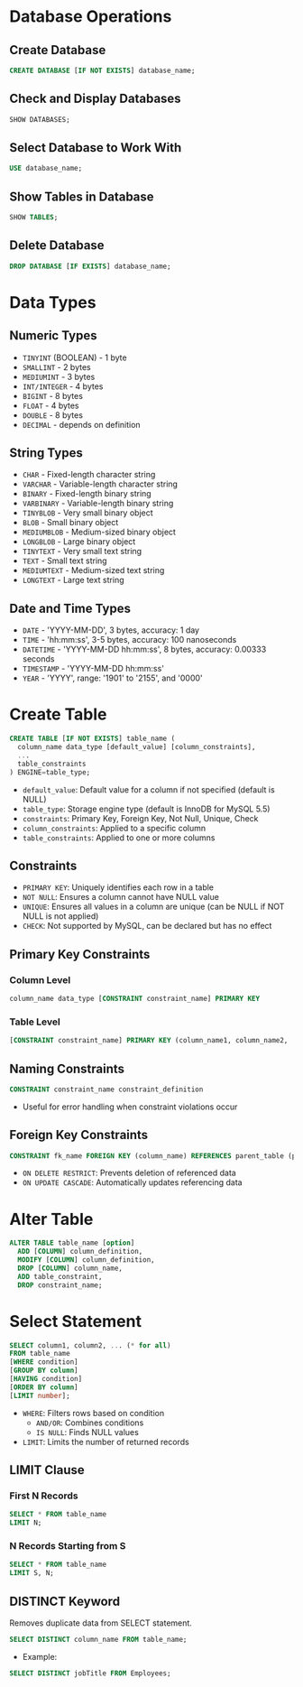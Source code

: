 # Database Operations

## Create Database

```sql
CREATE DATABASE [IF NOT EXISTS] database_name;
```

## Check and Display Databases

```sql
SHOW DATABASES;
```

## Select Database to Work With

```sql
USE database_name;
```

## Show Tables in Database

```sql
SHOW TABLES;
```

## Delete Database

```sql
DROP DATABASE [IF EXISTS] database_name;
```

# Data Types

## Numeric Types

- `TINYINT` (BOOLEAN) - 1 byte
- `SMALLINT` - 2 bytes
- `MEDIUMINT` - 3 bytes
- `INT/INTEGER` - 4 bytes
- `BIGINT` - 8 bytes
- `FLOAT` - 4 bytes
- `DOUBLE` - 8 bytes
- `DECIMAL` - depends on definition

## String Types

- `CHAR` - Fixed-length character string
- `VARCHAR` - Variable-length character string
- `BINARY` - Fixed-length binary string
- `VARBINARY` - Variable-length binary string
- `TINYBLOB` - Very small binary object
- `BLOB` - Small binary object
- `MEDIUMBLOB` - Medium-sized binary object
- `LONGBLOB` - Large binary object
- `TINYTEXT` - Very small text string
- `TEXT` - Small text string
- `MEDIUMTEXT` - Medium-sized text string
- `LONGTEXT` - Large text string

## Date and Time Types

- `DATE` - 'YYYY-MM-DD', 3 bytes, accuracy: 1 day
- `TIME` - 'hh:mm:ss', 3-5 bytes, accuracy: 100 nanoseconds
- `DATETIME` - 'YYYY-MM-DD hh:mm:ss', 8 bytes, accuracy: 0.00333 seconds
- `TIMESTAMP` - 'YYYY-MM-DD hh:mm:ss'
- `YEAR` - 'YYYY', range: '1901' to '2155', and '0000'

# Create Table

```sql
CREATE TABLE [IF NOT EXISTS] table_name (
  column_name data_type [default_value] [column_constraints],
  ...
  table_constraints
) ENGINE=table_type;
```

- `default_value`: Default value for a column if not specified (default is NULL)
- `table_type`: Storage engine type (default is InnoDB for MySQL 5.5)
- `constraints`: Primary Key, Foreign Key, Not Null, Unique, Check
- `column_constraints`: Applied to a specific column
- `table_constraints`: Applied to one or more columns

## Constraints

- `PRIMARY KEY`: Uniquely identifies each row in a table
- `NOT NULL`: Ensures a column cannot have NULL value
- `UNIQUE`: Ensures all values in a column are unique (can be NULL if NOT NULL is not applied)
- `CHECK`: Not supported by MySQL, can be declared but has no effect

## Primary Key Constraints

### Column Level

```sql
column_name data_type [CONSTRAINT constraint_name] PRIMARY KEY
```

### Table Level

```sql
[CONSTRAINT constraint_name] PRIMARY KEY (column_name1, column_name2, ...)
```

## Naming Constraints

```sql
CONSTRAINT constraint_name constraint_definition
```

- Useful for error handling when constraint violations occur

## Foreign Key Constraints

```sql
CONSTRAINT fk_name FOREIGN KEY (column_name) REFERENCES parent_table (parent_column) [ON DELETE RESTRICT] [ON UPDATE CASCADE]
```

- `ON DELETE RESTRICT`: Prevents deletion of referenced data
- `ON UPDATE CASCADE`: Automatically updates referencing data

# Alter Table

```sql
ALTER TABLE table_name [option]
  ADD [COLUMN] column_definition,
  MODIFY [COLUMN] column_definition,
  DROP [COLUMN] column_name,
  ADD table_constraint,
  DROP constraint_name;
```

# Select Statement

```sql
SELECT column1, column2, ... (* for all)
FROM table_name
[WHERE condition]
[GROUP BY column]
[HAVING condition]
[ORDER BY column]
[LIMIT number];
```

- `WHERE`: Filters rows based on condition
  - `AND/OR`: Combines conditions
  - `IS NULL`: Finds NULL values
- `LIMIT`: Limits the number of returned records

## LIMIT Clause

### First N Records

```sql
SELECT * FROM table_name
LIMIT N;
```

### N Records Starting from S

```sql
SELECT * FROM table_name
LIMIT S, N;
```

## DISTINCT Keyword

Removes duplicate data from SELECT statement.

```sql
SELECT DISTINCT column_name FROM table_name;
```

- Example:

```sql
SELECT DISTINCT jobTitle FROM Employees;
```

```

```
